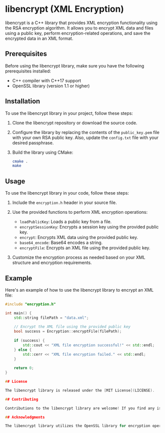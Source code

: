  # libencrypt (XML Encryption)

libencrypt is a C++ library that provides XML encryption functionality using the RSA encryption algorithm. It allows you to encrypt XML data and files using a public key, perform encryption-related operations, and save the encrypted data in an XML format.

## Prerequisites

Before using the libencrypt library, make sure you have the following prerequisites installed:

- C++ compiler with C++17 support
- OpenSSL library (version 1.1 or higher)

## Installation

To use the libencrypt library in your project, follow these steps:

1. Clone the libencrypt repository or download the source code.

2. Configure the library by replacing the contents of the `public_key.pem` file with your own RSA public key. Also, update the `config.txt` file with your desired passphrase.

3. Build the library using CMake:

   ```bash
   cmake .
   make

## Usage

To use the libencrypt library in your code, follow these steps:

1. Include the `encryption.h` header in your source file.

2. Use the provided functions to perform XML encryption operations:

   - `loadPublicKey`: Loads a public key from a file.
   - `encryptSessionKey`: Encrypts a session key using the provided public key.
   - `encrypt`: Encrypts XML data using the provided public key.
   - `base64_encode`: Base64 encodes a string.
   - `encryptFile`: Encrypts an XML file using the provided public key.

3. Customize the encryption process as needed based on your XML structure and encryption requirements.

## Example

Here's an example of how to use the libencrypt library to encrypt an XML file:

```cpp
#include "encryption.h"

int main() {
    std::string filePath = "data.xml";
    
    // Encrypt the XML file using the provided public key
    bool success = Encryption::encryptFile(filePath);
    
    if (success) {
        std::cout << "XML file encryption successful!" << std::endl;
    } else {
        std::cerr << "XML file encryption failed." << std::endl;
    }
    
    return 0;
}

## License

The libencrypt library is released under the [MIT License](LICENSE).

## Contributing

Contributions to the libencrypt library are welcome! If you find any issues or have suggestions for improvements, please open an issue or submit a pull request.

## Acknowledgments

The libencrypt library utilizes the OpenSSL library for encryption operations and the pugixml library for XML document handling.
